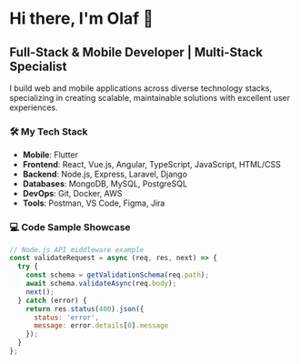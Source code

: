 # Hi there, I'm Olaf 👋

## Full-Stack & Mobile Developer | Multi-Stack Specialist

I build web and mobile applications across diverse technology stacks, specializing in creating scalable, maintainable solutions with excellent user experiences.

### 🛠️ My Tech Stack
- **Mobile**: Flutter
- **Frontend**: React, Vue.js, Angular, TypeScript, JavaScript, HTML/CSS
- **Backend**: Node.js, Express, Laravel, Django
- **Databases**: MongoDB, MySQL, PostgreSQL
- **DevOps**: Git, Docker, AWS
- **Tools**: Postman, VS Code, Figma, Jira



### 💻 Code Sample Showcase
```javascript
// Node.js API middleware example
const validateRequest = async (req, res, next) => {
  try {
    const schema = getValidationSchema(req.path);
    await schema.validateAsync(req.body);
    next();
  } catch (error) {
    return res.status(400).json({
      status: 'error',
      message: error.details[0].message
    });
  }
};
